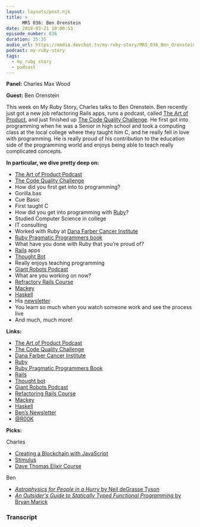 ```yaml
---
layout: layouts/post.njk
title: >
      MRS 036: Ben Orenstein
date: 2018-03-21 10:00:53
episode_number: 036
duration: 25:35
audio_url: https://media.devchat.tv/my-ruby-story/MRS_036_Ben_Orenstein.mp3
podcast: my-ruby-story
tags: 
  - my_ruby_story
  - podcast
---
```


 **Panel:** Charles Max Wood

**Guest:** Ben Orenstein

This week on My Ruby Story, Charles talks to Ben Orenstein. Ben recently just got a new job refactoring Rails apps, runs a podcast, called [The Art of Product](http://artofproductpodcast.com/), and just finished up [The Code Quality Challenge](https://www.codequalitychallenge.com/). He first got into programming when he was a Senior in high school and took a computing class at the local college where they taught him C, and he really fell in love with programming. He is really proud of his contribution to the education side of the programming world and enjoys being able to teach really complicated concepts.

**In particular, we dive pretty deep on:**

- [The Art of Product Podcast](http://artofproductpodcast.com/)
- [The Code Quality Challenge](https://www.codequalitychallenge.com/)
- How did you first get into to programming?
- Gorilla.bas
- Cue Basic
- First taught C
- How did you get into programming with [Ruby](https://www.ruby-lang.org/en/)?
- Studied Computer Science in college
- IT consulting
- Worked with Ruby at [Dana Farber Cancer Institute](http://www.dana-farber.org/)
- [Ruby Pragmatic Programmers book](https://www.amazon.com/Programming-Ruby-Pragmatic-Programmers-Second/dp/0974514055)
- What have you done with Ruby that you’re proud of?
- [Rails](http://rubyonrails.org/) apps
- [Thought Bot](https://thoughtbot.com/)
- Really enjoys teaching programming
- [Giant Robots Podcast](http://giantrobots.fm/)
- What are you working on now?
- [Refractory Rails Course](http://www.refactoringrails.io/)
- [Mackey](https://www.mackeyrms.com/)
- [Haskell](https://www.haskell.org/)
- His [newsletter](http://www.benorenstein.com/newsletter/)
- You learn so much when you watch someone work and see the process live
- And much, much more!

**Links:**

- [The Art of Product Podcast](http://artofproductpodcast.com/)
- [The Code Quality Challenge](https://www.codequalitychallenge.com/)
- [Dana Farber Cancer Institute](http://www.dana-farber.org/)
- [Ruby](https://www.ruby-lang.org/en/)
- [Ruby Pragmatic Programmers Book](https://www.amazon.com/Programming-Ruby-Pragmatic-Programmers-Second/dp/0974514055)
- [Rails](http://rubyonrails.org/)
- [Thought bot](https://thoughtbot.com/)
- [Giant Robots Podcast](http://giantrobots.fm/)
- [Refactoring Rails Course](http://www.refactoringrails.io/)
- [Mackey](https://www.mackeyrms.com/)
- [Haskell](https://www.haskell.org/)
- [Ben’s Newsletter](http://www.benorenstein.com/newsletter/)
- [@R00K](https://twitter.com/r00k?lang=en)

**Picks:**

Charles

- [Creating a Blockchain with JavaScript](https://www.youtube.com/watch?v=zVqczFZr124)
- [Stimulus](https://github.com/stimulusjs)
- [Dave Thomas Elixir Course](https://codestool.coding-gnome.com/courses/elixir-for-programmers)

Ben

- [_Astrophysics for People in a Hurry_ by Neil deGrasse Tyson](https://www.amazon.com/Astrophysics-People-Hurry-deGrasse-Tyson/dp/0393609391)
- [_An Outsider's Guide to Statically Typed Functional Programming_ by Bryan Marick](https://leanpub.com/outsidefp)


### Transcript


